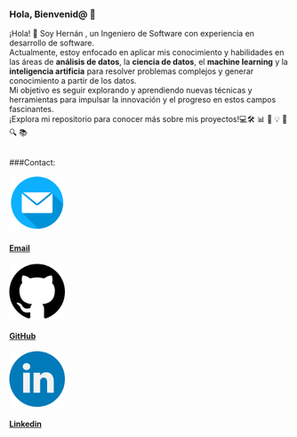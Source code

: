 ### Hola, Bienvenid@ 👋
<link rel="stylesheet" href="https://stackpath.bootstrapcdn.com/bootstrap/4.5.2/css/bootstrap.min.css">
¡Hola! 👋 Soy Hernán , un Ingeniero de Software con experiencia en desarrollo de software. <br>
Actualmente, estoy enfocado en aplicar mis conocimiento y  habilidades en las áreas  de
<strong>análisis de datos</strong>, la <strong>ciencia de datos</strong>, el <strong>machine learning</strong> y la <strong>inteligencia artificia</strong> para resolver problemas complejos y generar conocimiento a partir de los datos.  <br>
Mi objetivo es seguir explorando y aprendiendo nuevas técnicas y herramientas para impulsar la innovación y el progreso en estos campos fascinantes. 
<br>¡Explora mi repositorio para conocer más sobre mis proyectos!💻🛠️ 📊 🧠 💡 🚀 🔍 📚 
<br><br>

###Contact:
<section>
    <div class="container text-center">
      <div class="row">
        <div class="col-md-4 mb-4">
          <a href="mailto:hernan.araya96@outlook.com">
            <img src="email.png" alt="Email" width="100">
            <h4>Email</h4>
          </a>  
        </div>
        <div class="col-md-4 mb-4">
          <a href="https://github.com/haraya">
            <img src="github.png" alt="GitHub" width="100">
            <h4>GitHub</h4>
          </a>
        </div>
        <div class="col-md-4 mb-4">
          <a href="https://www.linkedin.com/in/haraya20/">
            <img src="linkedin.png" alt="LinkedIn" width="100">
            <h4>Linkedin</h4>
          </a>
        </div>
      </div>
    </div>
</section>

  <!--  JAVASCRIPT LIBRARIES   -->
  <script src="https://code.jquery.com/jquery-3.5.1.slim.min.js"></script>
  <script src="https://cdn.jsdelivr.net/npm/@popperjs/core@2.5.4/dist/umd/popper.min.js"></script>
  <script src="https://stackpath.bootstrapcdn.com/bootstrap/4.5.2/js/bootstrap.min.js"></script>
